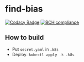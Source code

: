 # find-bias

[![Codacy Badge](https://api.codacy.com/project/badge/Grade/51dd4eaa7ada403bb7a7a73e0bca34e1)](https://www.codacy.com/app/AaronBuxbaum/find-bias?utm_source=github.com&amp;utm_medium=referral&amp;utm_content=AaronBuxbaum/find-bias&amp;utm_campaign=Badge_Grade)
[![BCH compliance](https://bettercodehub.com/edge/badge/AaronBuxbaum/find-bias?branch=master)](https://bettercodehub.com/)

## How to build
  * Put `secret.yaml` in `.k8s`
  * Deploy: `kubectl apply -k .k8s`
